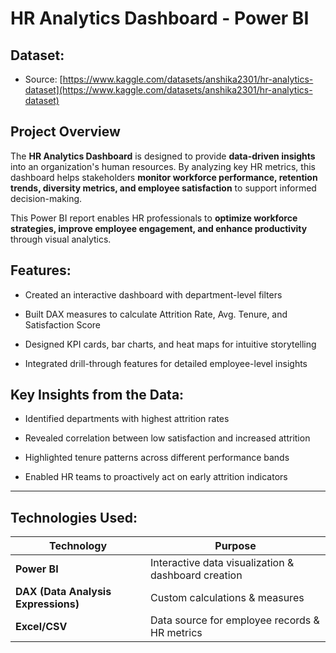 # HR Analytics Dashboard - Power BI  
##  Dataset:
- Source: [https://www.kaggle.com/datasets/anshika2301/hr-analytics-dataset](https://www.kaggle.com/datasets/anshika2301/hr-analytics-dataset)
##  Project Overview  
The **HR Analytics Dashboard** is designed to provide **data-driven insights** into an organization's human resources. By analyzing key HR metrics, this dashboard helps stakeholders **monitor workforce performance, retention trends, diversity metrics, and employee satisfaction** to support informed decision-making.  

This Power BI report enables HR professionals to **optimize workforce strategies, improve employee engagement, and enhance productivity** through visual analytics.  
##  Features: 
- Created an interactive dashboard with department-level filters

- Built DAX measures to calculate Attrition Rate, Avg. Tenure, and Satisfaction Score

- Designed KPI cards, bar charts, and heat maps for intuitive storytelling

- Integrated drill-through features for detailed employee-level insights

## Key Insights from the Data:
- Identified departments with highest attrition rates

- Revealed correlation between low satisfaction and increased attrition

- Highlighted tenure patterns across different performance bands

- Enabled HR teams to proactively act on early attrition indicators

---

##  Technologies Used:
| Technology | Purpose |  
|------------|---------|  
| **Power BI** | Interactive data visualization & dashboard creation |  
| **DAX (Data Analysis Expressions)** | Custom calculations & measures |  
| **Excel/CSV** | Data source for employee records & HR metrics |  

